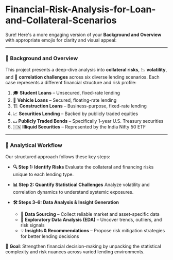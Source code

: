 # Financial-Risk-Analysis-for-Loan-and-Collateral-Scenarios
Sure! Here's a more engaging version of your **Background and Overview** with appropriate emojis for clarity and visual appeal:

---

### **📘 Background and Overview**

This project presents a deep-dive analysis into **collateral risks**, 📉 **volatility**, and 🔗 **correlation challenges** across six diverse lending scenarios. Each case represents a different financial structure and risk profile:

1. 🎓 **Student Loans** – Unsecured, fixed-rate lending
2. 🚗 **Vehicle Loans** – Secured, floating-rate lending
3. 🏗️ **Construction Loans** – Business-purpose, fixed-rate lending
4. 📈 **Securities Lending** – Backed by publicly traded equities
5. 💵 **Publicly Traded Bonds** – Specifically 1-year U.S. Treasury securities
6. 🇮🇳 **Illiquid Securities** – Represented by the India Nifty 50 ETF

---

### **🧠 Analytical Workflow**

Our structured approach follows these key steps:

* **🔍 Step 1: Identify Risks**
  Evaluate the collateral and financing risks unique to each lending type.

* **📊 Step 2: Quantify Statistical Challenges**
  Analyze volatility and correlation dynamics to understand systemic exposures.

* **🛠️ Steps 3–6: Data Analysis & Insight Generation**

  * 🧬 **Data Sourcing** – Collect reliable market and asset-specific data
  * 🧮 **Exploratory Data Analysis (EDA)** – Uncover trends, outliers, and risk signals
  * 💡 **Insights & Recommendations** – Propose risk mitigation strategies for better lending decisions

🔐 **Goal**: Strengthen financial decision-making by unpacking the statistical complexity and risk nuances across varied lending environments.

